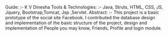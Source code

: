Guide:  :- K V Dinesha
Tools & Technologies: :- Java, Struts, HTML, CSS, JS, Jquery, Bootstrap,Tomcat, Jsp ,Servlet.
Abstract: :- This project is a basic prototype of the social site Facebook. I contributed the database design and implementation of the basic structure of the project, design and implementation of People you may know, Friends, Profile and login module.
